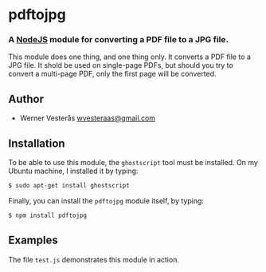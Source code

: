 pdftojpg
========

### A [NodeJS](http://nodejs.org) module for converting a PDF file to a JPG file.

This module does one thing, and one thing only.  It converts a PDF file to a JPG file.
It shold be used on single-page PDFs, but should you try to convert a multi-page PDF, only the first page will be converted.

## Author
  - Werner Vesterås <wvesteraas@gmail.com>

## Installation

To be able to use this module, the `ghostscript` tool must be installed.  On my Ubuntu machine, I installed it by typing:

```bash
$ sudo apt-get install ghostscript
```

Finally, you can install the `pdftojpg` module itself, by typing:

```bash
$ npm install pdftojpg
```

## Examples

The file `test.js` demonstrates this module in action.
